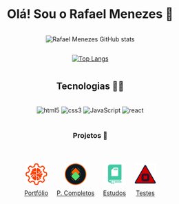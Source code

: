 <div style="display: grid; justify-items: center; text-align: center;" >

# Olá! Sou o Rafael Menezes 👋

![Rafael Menezes GitHub stats](https://github-readme-stats.vercel.app/api?username=rgmenezes&show_icons=true&theme=transparent)

[![Top Langs](https://github-readme-stats.vercel.app/api/top-langs/?username=rgmenezes&theme=transparent)](https://github.com/rgmenezes/github-readme-stats)



## Tecnologias 👨‍💻
<div style="display: inline_block; text-align: center;"><br/>
    <img alt="html5" src="https://img.shields.io/badge/HTML5-E34F26?style=for-the-badge&logo=html5&logoColor=white" >
    <img alt="css3" src="https://img.shields.io/badge/CSS3-1572B6?style=for-the-badge&logo=css3&logoColor=white" >
    <img alt="JavaScript" src="https://img.shields.io/badge/JavaScript-323330?style=for-the-badge&logo=javascript&logoColor=F7DF1E" >
    <img alt="react" src="https://img.shields.io/badge/React-20232A?style=for-the-badge&logo=react&logoColor=61DAFB" >
</div> <br/>

### Projetos 🧠

<div style="display: flex; flex-flow: row wrap; justify-content: center; gap: 20px; padding: 25px 10px;" >

<a rel="external" target="_blank" 
    href="https://rgmenezes.github.io/portfolio/" 
    style="display: grid; grid-template-columns: 1fr; grid-template-rows: 2fr 1fr;
    gap: 10px; justify-items: center; align-items: cente;"
    > <img width="50px" alt="Portfólio" src="./logo/portfolio.png" /><span>Portfólio</span></a>

<a rel="external" target="_blank" 
    href="https://rgmenezes.github.io/projetos-completos/" 
    style="display: grid; grid-template-columns: 1fr; grid-template-rows: 2fr 1fr;
    gap: 10px; justify-items: center; align-items: cente;"
    > <img width="50px" alt="Projetos completos" src="./logo/projetos_completos.png" /><span>P. Completos</span></a>

<a rel="external" target="_blank" 
    href="https://rgmenezes.github.io/estudos/" 
    style="display: grid; grid-template-columns: 1fr; grid-template-rows: 1fr 1fr;
    gap: 10px; justify-items: center; align-items: cente;"
    > <img width="50px" alt="Estudos" src="./logo/estudos.png" /><span>Estudos</span></a>

<a rel="external" target="_blank" 
    href="https://rgmenezes.github.io/teste/" 
    style="display: grid; grid-template-columns: 1fr; grid-template-rows: 2fr 1fr;
    gap: 10px; justify-items: center; align-items: cente;"
    > <img width="50px" alt="Teste" src="./logo/testes.png" /><span>Testes</span></a>

</div>

</div>